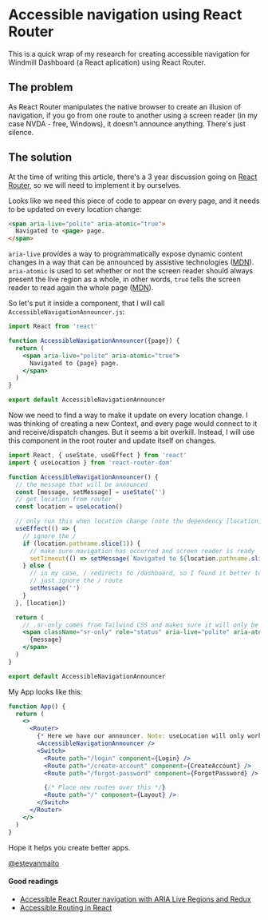 # Accessible navigation using React Router

This is a quick wrap of my research for creating accessible navigation for Windmill Dashboard (a React aplication) using React Router.

## The problem

As React Router manipulates the native browser to create an illusion of navigation, if you go from one route to another using a screen reader (in my case NVDA - free, Windows), it doesn't announce anything. There's just silence.

## The solution

At the time of writing this article, there's a 3 year discussion going on [React Router](https://github.com/ReactTraining/react-router/issues/5210), so we will need to implement it by ourselves.

Looks like we need this piece of code to appear on every page, and it needs to be updated on every location change:

```html
<span aria-live="polite" aria-atomic="true">
  Navigated to <page> page.
</span>
```

`aria-live` provides a way to programmatically expose dynamic content changes in a way that can be announced by assistive technologies ([MDN](https://developer.mozilla.org/en-US/docs/Web/Accessibility/ARIA/ARIA_Live_Regions)). `aria-atomic` is used to set whether or not the screen reader should always present the live region as a whole, in other words, `true` tells the screen reader to read again the whole page ([MDN](https://developer.mozilla.org/en-US/docs/Web/Accessibility/ARIA/ARIA_Live_Regions#Advanced_live_regions)).

So let's put it inside a component, that I will call `AccessibleNavigationAnnouncer.js`:

```jsx
import React from 'react'

function AccessibleNavigationAnnouncer({page}) {
  return (
    <span aria-live="polite" aria-atomic="true">
      Navigated to {page} page.
    </span>
  )
}

export default AccessibleNavigationAnnouncer
```

Now we need to find a way to make it update on every location change. I was thinking of creating a new Context, and every page would connect to it and receive/dispatch changes. But it seems a bit overkill. Instead, I will use this component in the root router and update itself on changes.

```jsx
import React, { useState, useEffect } from 'react'
import { useLocation } from 'react-router-dom'

function AccessibleNavigationAnnouncer() {
  // the message that will be announced
  const [message, setMessage] = useState('')
  // get location from router
  const location = useLocation()

  // only run this when location change (note the dependency [location])
  useEffect(() => {
    // ignore the /
    if (location.pathname.slice(1)) {
      // make sure navigation has occurred and screen reader is ready
      setTimeout(() => setMessage(`Navigated to ${location.pathname.slice(1)} page.`), 500)
    } else {
      // in my case, / redirects to /dashboard, so I found it better to
      // just ignore the / route
      setMessage('')
    }
  }, [location])

  return (
    // .sr-only comes from Tailwind CSS and makes sure it will only be visible for SRs
    <span className="sr-only" role="status" aria-live="polite" aria-atomic="true">
      {message}
    </span>
  )
}

export default AccessibleNavigationAnnouncer
```

My App looks like this:

```jsx
function App() {
  return (
    <>
      <Router>
        {* Here we have our announcer. Note: useLocation will only work inside a Router *}
        <AccessibleNavigationAnnouncer />
        <Switch>
          <Route path="/login" component={Login} />
          <Route path="/create-account" component={CreateAccount} />
          <Route path="/forgot-password" component={ForgotPassword} />

          {/* Place new routes over this */}
          <Route path="/" component={Layout} />
        </Switch>
      </Router>
    </>
  )
}
```

Hope it helps you create better apps.

[@estevanmaito](https://twitter.com/estevanmaito)

#### Good readings

- [Accessible React Router navigation with ARIA Live Regions and Redux](https://almerosteyn.com/2017/03/accessible-react-navigation)
- [Accessible Routing in React](https://timwright.org/blog/2019/03/23/accessible-routing-in-react/)
